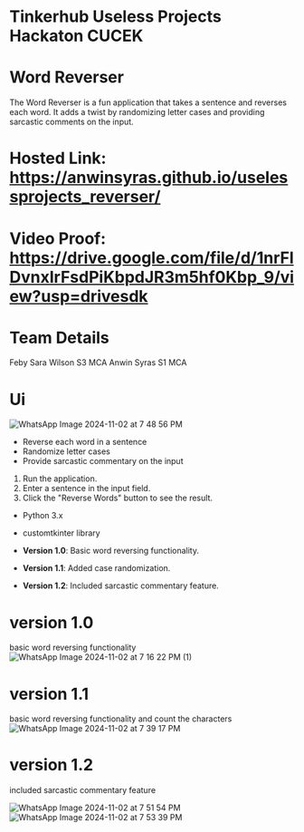 # Tinkerhub Useless Projects Hackaton CUCEK

# Word Reverser

The Word Reverser is a fun application that takes a sentence and reverses each word. It adds a twist by randomizing letter cases and providing sarcastic comments on the input.

# Hosted Link: https://anwinsyras.github.io/uselessprojects_reverser/
# Video Proof: https://drive.google.com/file/d/1nrFlDvnxIrFsdPiKbpdJR3m5hf0Kbp_9/view?usp=drivesdk

# Team Details 
Feby Sara Wilson S3 MCA
Anwin Syras S1 MCA


# Ui

![WhatsApp Image 2024-11-02 at 7 48 56 PM](https://github.com/user-attachments/assets/3f0340ad-5982-4c5c-9fe1-401e53a58f78)


- Reverse each word in a sentence
- Randomize letter cases
- Provide sarcastic commentary on the input

1. Run the application.
2. Enter a sentence in the input field.
3. Click the "Reverse Words" button to see the result.

- Python 3.x
- customtkinter library

- **Version 1.0**: Basic word reversing functionality.
- **Version 1.1**: Added case randomization.
- **Version 1.2**: Included sarcastic commentary feature.

# version 1.0
basic word reversing functionality
![WhatsApp Image 2024-11-02 at 7 16 22 PM (1)](https://github.com/user-attachments/assets/cb0cb5b0-80e2-4d52-b96a-8b2caa87f755)

# version 1.1
basic word reversing functionality and count the characters
![WhatsApp Image 2024-11-02 at 7 39 17 PM](https://github.com/user-attachments/assets/4318cdc5-4ad8-4a4a-ab32-b1c2fef855bd)

# version 1.2
included sarcastic commentary feature

![WhatsApp Image 2024-11-02 at 7 51 54 PM](https://github.com/user-attachments/assets/f8670156-8259-44b2-af19-163c2e30d44c)
![WhatsApp Image 2024-11-02 at 7 53 39 PM](https://github.com/user-attachments/assets/735d900d-ff80-48fb-a5b0-35f15921b5a8)



